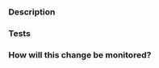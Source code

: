 ### Description

<!-- What is the purpose of this PR? What is the current behavior? New behavior? Relevant links and/or information pertaining to PR? -->

### Tests

<!-- List the manual tests and repro instructions to verify that this PR works as anticipated. Include log analysis if possible. If this change impacts clients, make sure that you have tested the clients! -->

### How will this change be monitored?

<!-- For features that are critical or could fail silently please describe the monitoring/alerting being added. -->


<!--
================ REMINDER: ================
If this PR touches a critical flow (such as Indexing, Uploads, Gateway or the Filesystem), make sure to add the `requires-special-attention` label.

** Add relevant labels as necessary. **
-->